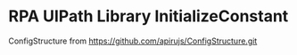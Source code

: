 # RPA UIPath Library InitializeConstant
ConfigStructure from https://github.com/apirujs/ConfigStructure.git
